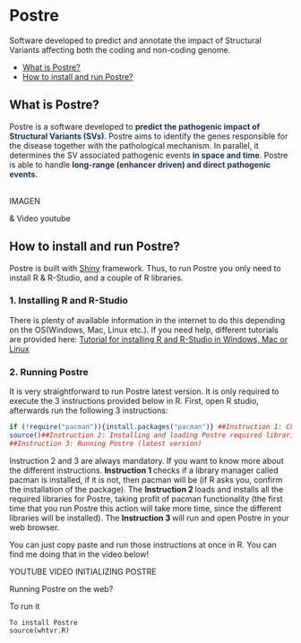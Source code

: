 # Postre
Software developed to predict and annotate the impact of Structural Variants affecting both the coding and non-coding genome.
<ul>
      <li><a href="#ExplanationPostre">What is Postre?</a></li>
      <li><a href="#Installation">How to install and run Postre?</a></li>
</ul>
<h2 id="ExplanationPostre"> <b>What is Postre?</b> </h2>

 <div>
Postre is a software developed to <b style='color:#1D3354;'>predict the pathogenic impact of Structural Variants (SVs)</b>. Postre aims to identify the genes responsible for the disease together with the pathological mechanism. In parallel, it determines the SV associated pathogenic events <b style='color:#1D3354;'>in space and time</b>. Postre is able to handle <b style='color:#1D3354;'>long-range (enhancer driven) and direct pathogenic events</b>.
 <br> <br>
</div>

IMAGEN

& Video youtube



<h2 id="Installation">How to install and run Postre?</h2>

Postre is built with <a href="https://shiny.rstudio.com/">Shiny</a> framework.
Thus, to run Postre you only need to install R & R-Studio, and a couple of R libraries.

<h3>1. Installing R and R-Studio </h3>
There is plenty of available information in the internet to do this depending on the OS(Windows, Mac, Linux etc.). If you need help, different tutorials are provided here: <a href="https://www.earthdatascience.org/courses/earth-analytics/document-your-science/setup-r-rstudio/">Tutorial for installing R and R-Studio in Windows, Mac or Linux <a/>

<h3>2. Running Postre</h3>      
It is very straightforward to run Postre latest version. It is only required to execute the 3 instructions provided below in R. First, open R studio, afterwards run the following 3 instructions: 

```R
if (!require("pacman")){install.packages("pacman")} ##Instruction 1: Checking pacman installed or installing
source()##Instruction 2: Installing and loading Postre required libraries
##Instruction 3: Running Postre (latest version)
```
Instruction 2 and 3 are always mandatory. 
If you want to know more about the different instructions. <b>Instruction 1 </b> checks if a library manager called pacman is installed, if it is not, then pacman will be (if R asks you, confirm the installation of the package). The <b>Instruction 2 </b> loads and installs all the required libraries for Postre, taking profit of pacman functionality (the first time that you run Postre this action will take more time, since the different libraries will be installed). The <b>Instruction 3 </b> will run and open Postre in your web browser.


You can just copy paste and run those instructions at once in R. You can find me doing that in the video below!

YOUTUBE VIDEO INITIALIZING POSTRE
      
      
Running Postre on the web?

To run it

```
To install Postre
source(whtvr.R)
```

